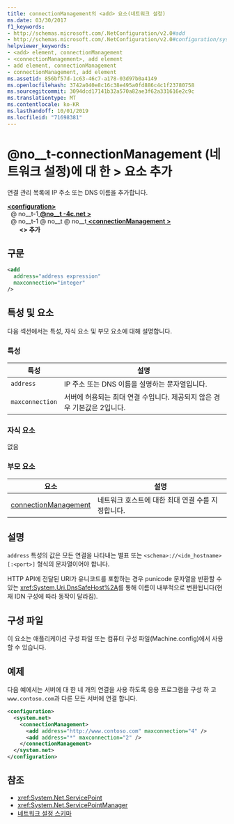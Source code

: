 ```yaml
---
title: connectionManagement의 <add> 요소(네트워크 설정)
ms.date: 03/30/2017
f1_keywords:
- http://schemas.microsoft.com/.NetConfiguration/v2.0#add
- http://schemas.microsoft.com/.NetConfiguration/v2.0#configuration/system.net/connectionManagement/add
helpviewer_keywords:
- <add> element, connectionManagement
- <connectionManagement>, add element
- add element, connectionManagement
- connectionManagement, add element
ms.assetid: 856bf57d-1c63-46c7-a178-03d97b0a4149
ms.openlocfilehash: 3742a040e8c16c38e495a0fd886c4c1f23780758
ms.sourcegitcommit: 3094dcd17141b32a570a82ae3f62a331616e2c9c
ms.translationtype: MT
ms.contentlocale: ko-KR
ms.lasthandoff: 10/01/2019
ms.locfileid: "71698381"
---
```

# <a name="add-element-for-connectionmanagement-network-settings"></a>@no__t-connectionManagement (네트워크 설정)에 대 한 > 요소 추가
연결 관리 목록에 IP 주소 또는 DNS 이름을 추가합니다.  
  
[ **\<configuration>** ](../configuration-element.md)  
&nbsp; @ no__t-1[ **@no__t -4c.net >** ](system-net-element-network-settings.md)  
&nbsp; @ no__t-1 @ no__t @ no__t[ **\<connectionManagement >** ](connectionmanagement-element-network-settings.md)  
&nbsp;&nbsp;&nbsp;&nbsp;&nbsp;&nbsp; **\<> 추가**  
  
## <a name="syntax"></a>구문  
  
```xml  
<add   
  address="address expression"   
  maxconnection="integer"   
/>  
```  
  
## <a name="attributes-and-elements"></a>특성 및 요소  
 다음 섹션에서는 특성, 자식 요소 및 부모 요소에 대해 설명합니다.  
  
### <a name="attributes"></a>특성  
  
|**특성**|**설명**|  
|-------------------|---------------------|  
|`address`|IP 주소 또는 DNS 이름을 설명하는 문자열입니다.|  
|`maxconnection`|서버에 허용되는 최대 연결 수입니다. 제공되지 않은 경우 기본값은 2입니다.|  
  
### <a name="child-elements"></a>자식 요소  
 없음  
  
### <a name="parent-elements"></a>부모 요소  
  
|**요소**|**설명**|  
|-----------------|---------------------|  
|[connectionManagement](connectionmanagement-element-network-settings.md)|네트워크 호스트에 대한 최대 연결 수를 지정합니다.|  
  
## <a name="remarks"></a>설명  
 `address` 특성의 값은 모든 연결을 나타내는 별표 또는 `<schema>://<idn_hostname>[:<port>]` 형식의 문자열이어야 합니다.  
  
 HTTP API에 전달된 URI가 유니코드를 포함하는 경우 punicode 문자열을 반환할 수 있는 <xref:System.Uri.DnsSafeHost%2A>를 통해 이름이 내부적으로 변환됩니다(현재 IDN 구성에 따라 동작이 달라짐).  
  
## <a name="configuration-files"></a>구성 파일  
 이 요소는 애플리케이션 구성 파일 또는 컴퓨터 구성 파일(Machine.config)에서 사용할 수 있습니다.  
  
## <a name="example"></a>예제  
 다음 예에서는 서버에 대 한 네 개의 연결을 사용 하도록 응용 프로그램을 구성 하 고 `www.contoso.com`과 다른 모든 서버에 연결 합니다.  
  
```xml  
<configuration>  
  <system.net>  
    <connectionManagement>  
      <add address="http://www.contoso.com" maxconnection="4" />  
      <add address="*" maxconnection="2" />  
    </connectionManagement>  
  </system.net>  
</configuration>  
```  
  
## <a name="see-also"></a>참조

- <xref:System.Net.ServicePoint>
- <xref:System.Net.ServicePointManager>
- [네트워크 설정 스키마](index.md)
